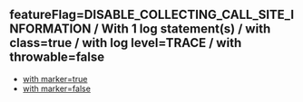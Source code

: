 ## featureFlag=DISABLE_COLLECTING_CALL_SITE_INFORMATION / With 1 log statement(s) / with class=true / with log level=TRACE / with throwable=false

* [with marker=true](marker-true/index.md)
* [with marker=false](marker-false/index.md)


